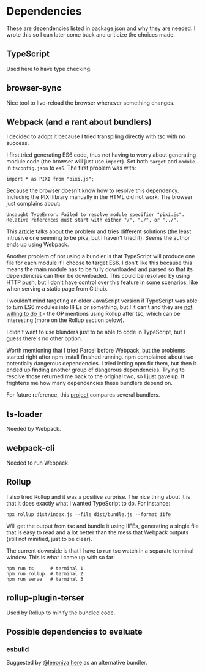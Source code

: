 
# Dependencies

These are dependencies listed in package.json and why they are needed. I wrote this so I can later come back and criticize the choices made.

## TypeScript

Used here to have type checking.

## browser-sync

Nice tool to live-reload the browser whenever something changes.

## Webpack (and a rant about bundlers)

I decided to adopt it because I tried transpiling directly with tsc with no success.

I first tried generating ES6 code, thus not having to worry about generating module code (the browser will just use `import`). Set both `target` and `module` in `tsconfig.json` to `es6`. The first problem was with:

    import * as PIXI from "pixi.js";

Because the browser doesn't know how to resolve this dependency. Including the PIXI library manually in the HTML did not work. The browser just complains about:

    Uncaught TypeError: Failed to resolve module specifier "pixi.js". Relative references must start with either "/", "./", or "../".

This [article](http://dplatz.de/blog/2019/es6-bare-imports.html) talks about the problem and tries different solutions (the least intrusive one seeming to be pika, but I haven't tried it). Seems the author ends up using Webpack.

Another problem of not using a bundler is that TypeScript will produce one file for each module if I choose to target ES6. I don't like this because this means the main module has to be fully downloaded and parsed so that its dependencies can then be downloaded. This could be resolved by using HTTP push, but I don't have control over this feature in some scenarios, like when serving a static page from Github.

I wouldn't mind targeting an older JavaScript version if TypeScript was able to turn ES6 modules into IIFEs or something, but I it can't and they are [not willing to do it](https://github.com/microsoft/TypeScript/issues/32463) - the OP mentions using Rollup after tsc, which can be interesting (more on the Rollup section below).

I didn't want to use blunders just to be able to code in TypeScript, but I guess there's no other option.

Worth mentioning that I tried Parcel before Webpack, but the problems started right after npm install finished running. npm complained about two potentially dangerous dependencies. I tried letting npm fix them, but then it ended up finding another group of dangerous dependencies. Trying to resolve those returned me back to the original two, so I just gave up. It frightens me how many dependencies these bundlers depend on.

For future reference, this [project](https://github.com/FlorianRappl/bundler-comparison) compares several bundlers.

## ts-loader

Needed by Webpack.

## webpack-cli

Needed to run Webpack.

## Rollup

I also tried Rollup and it was a positive surprise. The nice thing about it is that it does exactly what I wanted TypeScript to do. For instance:

    npx rollup dist/index.js --file dist/bundle.js --format iife

Will get the output from tsc and bundle it using IIFEs, generating a single file that is easy to read and a lot better than the mess that Webpack outputs (still not minified, just to be clear).

The current downside is that I have to run tsc watch in a separate terminal window. This is what I came up with so far:

    npm run ts      # terminal 1
    npm run rollup  # terminal 2
    npm run serve   # terminal 3

## rollup-plugin-terser

Used by Rollup to minify the bundled code.

## Possible dependencies to evaluate

### esbuild

Suggested by [@leeoniya](https://github.com/leeoniya) [here](https://github.com/luciopaiva/pixi-live-map/issues/1) as an alternative bundler.
